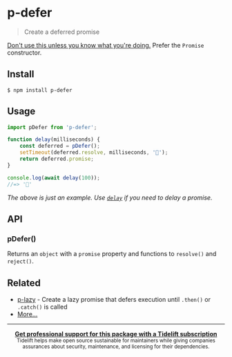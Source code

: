 # p-defer

> Create a deferred promise

[Don't use this unless you know what you're doing.](https://github.com/petkaantonov/bluebird/wiki/Promise-anti-patterns#the-deferred-anti-pattern) Prefer the `Promise` constructor.

## Install

```
$ npm install p-defer
```

## Usage

```js
import pDefer from 'p-defer';

function delay(milliseconds) {
	const deferred = pDefer();
	setTimeout(deferred.resolve, milliseconds, '🦄');
	return deferred.promise;
}

console.log(await delay(100));
//=> '🦄'
```

*The above is just an example. Use [`delay`](https://github.com/sindresorhus/delay) if you need to delay a promise.*

## API

### pDefer()

Returns an `object` with a `promise` property and functions to `resolve()` and `reject()`.

## Related

- [p-lazy](https://github.com/sindresorhus/p-lazy) - Create a lazy promise that defers execution until `.then()` or `.catch()` is called
- [More…](https://github.com/sindresorhus/promise-fun)

---

<div align="center">
	<b>
		<a href="https://tidelift.com/subscription/pkg/npm-p-defer?utm_source=npm-p-defer&utm_medium=referral&utm_campaign=readme">Get professional support for this package with a Tidelift subscription</a>
	</b>
	<br>
	<sub>
		Tidelift helps make open source sustainable for maintainers while giving companies<br>assurances about security, maintenance, and licensing for their dependencies.
	</sub>
</div>
